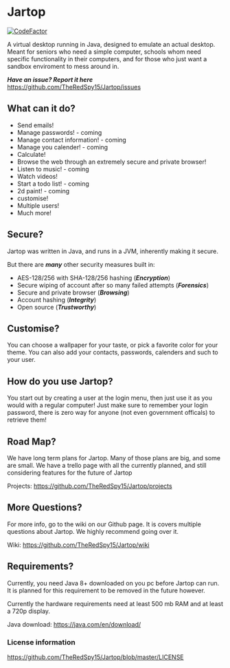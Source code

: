 # Jartop
[![CodeFactor](https://www.codefactor.io/repository/github/theredspy15/jartop/badge)](https://www.codefactor.io/repository/github/theredspy15/jartop)

A virtual desktop running in Java, designed to emulate an actual desktop. Meant for seniors who need a simple computer, schools
whom need specific functionality in their computers, and for those who just want a sandbox enviroment to mess around in.

***Have an issue? Report it here***
https://github.com/TheRedSpy15/Jartop/issues

## What can it do?
- Send emails!
- Manage passwords! - coming
- Manage contact information! - coming
- Manage you calender! - coming
- Calculate!
- Browse the web through an extremely secure and private browser!
- Listen to music! - coming
- Watch videos!
- Start a todo list! - coming
- 2d paint! - coming
- customise!
- Multiple users!
- Much more!

## Secure?
Jartop was written in Java, and runs in a JVM, inherently making it secure.

But there are ___many___ other security measures built in:

- AES-128/256 with SHA-128/256 hashing (___Encryption___)
- Secure wiping of account after so many failed attempts (___Forensics___)
- Secure and private browser (___Browsing___)
- Account hashing (___Integrity___)
- Open source (___Trustworthy___)

## Customise?
You can choose a wallpaper for your taste, or pick a favorite color for your theme. You can also add
your contacts, passwords, calenders and such to your user.

## How do you use Jartop?
You start out by creating a user at the login menu, then just use it as you would with a regular computer!
Just make sure to remember your login password, there is zero way for anyone (not even government officals) to
retrieve them!

## Road Map?
We have long term plans for Jartop. Many of those plans are big, and some are small.
We have a trello page with all the currently planned, and still considering features for
the future of Jartop

Projects: https://github.com/TheRedSpy15/Jartop/projects 

## More Questions?
For more info, go to the wiki on our Github page. It is covers multiple questions about Jartop. We highly
recommend going over it.

Wiki: https://github.com/TheRedSpy15/Jartop/wiki

## Requirements?
Currently, you need Java 8+ downloaded on you pc before Jartop can run. It is planned for this requirement to be
removed in the future however.

Currently the hardware requirements need at least 500 mb RAM and at least a 720p display.

Java download: https://java.com/en/download/

### License information
https://github.com/TheRedSpy15/Jartop/blob/master/LICENSE
